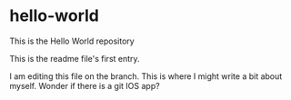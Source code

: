 # hello-world
This is the Hello World repository 

This is the readme file's first entry.

I am editing this file on the branch.  This is where I might write a bit about myself.  Wonder if there is a git IOS app?


